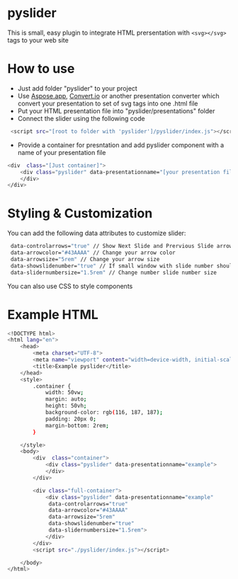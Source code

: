 # pyslider
This is small, easy plugin to integrate HTML prersentation with ```<svg></svg>``` tags to your web site

# How to use
- Just add folder "pyslider" to your project
- Use [Aspose.app], [Convert.io] or another presentation converter which convert  your presentation to set of svg tags into one .html file
- Put your HTML presentation file into "pyslider/presentations" folder
- Connect the slider using the following code
```sh
 <script src="[root to folder with 'pyslider']/pyslider/index.js"></script>
```
- Provide a container for presntation and add pyslider component with a name of your presentation file
```sh
<div  class="[Just container]">
    <div class="pyslider" data-presentationname="[your presentation file name]">
    </div>
</div>
```

# Styling & Customization
You can add the following data attributes to customize slider:
```sh
 data-controlarrows="true" // Show Next Slide and Prervious Slide arrows
 data-arrowcolor="#43AAAA" // Change your arrow color
 data-arrowsize="5rem" // Change your arrow size
 data-showslidenumber="true" // If small window with slide number should display
 data-slidernumbersize="1.5rem" // Change number slide number size
```
You can also use CSS to style components



# Example HTML
```sh
<!DOCTYPE html>
<html lang="en">
    <head>
        <meta charset="UTF-8">
        <meta name="viewport" content="width=device-width, initial-scale=1.0">
        <title>Example pyslider</title>
    </head>
    <style>
        .container {
            width: 50vw;
            margin: auto;
            height: 50vh;
            background-color: rgb(116, 187, 187);
            padding: 20px 0;
            margin-bottom: 2rem;
        }

    </style>
    <body>
        <div  class="container">
            <div class="pyslider" data-presentationname="example">
            </div>
        </div>

        <div class="full-container">
            <div class="pyslider" data-presentationname="example"
             data-controlarrows="true"
             data-arrowcolor="#43AAAA"
             data-arrowsize="5rem"
             data-showslidenumber="true"
             data-slidernumbersize="1.5rem">
            </div>
        </div>
        <script src="./pyslider/index.js"></script>

    </body>
</html>

```

[Aspose.app]: <https://products.aspose.app/slides/conversion/pptx-to-html>
[Convert.io]: <https://convertio.co/ppt-html/>
